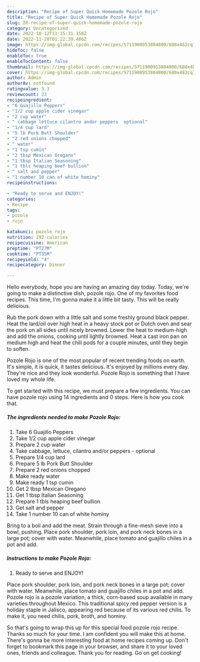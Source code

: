 ```yaml
---
description: "Recipe of Super Quick Homemade Pozole Rojo"
title: "Recipe of Super Quick Homemade Pozole Rojo"
slug: 20-recipe-of-super-quick-homemade-pozole-rojo
category: Uncategorized
date: 2022-10-12T11:15:31.158Z
date: 2022-11-28T01:22:39.486Z
image: https://img-global.cpcdn.com/recipes/5711900953804800/680x482cq70/pozole-rojo-recipe-main-photo.jpg
hideToc: false
enableToc: true
enableTocContent: false
thumbnail: https://img-global.cpcdn.com/recipes/5711900953804800/680x482cq70/pozole-rojo-recipe-main-photo.jpg
cover: https://img-global.cpcdn.com/recipes/5711900953804800/680x482cq70/pozole-rojo-recipe-main-photo.jpg
author: Admin
authorAv: notfound
ratingvalue: 3.3
reviewcount: 23
recipeingredient:
- "6 Guajillo Peppers"
- "1/2 cup apple cider vinegar"
- "2 cup water"
- " cabbage lettuce cilantro andor peppers  optional"
- "1/4 cup lard"
- "5 lb Pork Butt Shoulder"
- "2 red onions chopped"
- " water"
- "1 tsp cumin"
- "2 tbsp Mexican Oregano"
- "1 tbsp Italian Seasoning"
- "1 tbls heaping beef bullion"
- " salt and pepper"
- "1 number 10 can of white hominy"
recipeinstructions:

- "Ready to serve and ENJOY!"
categories:
- Recipe
tags:
- pozole
- rojo

katakunci: pozole rojo 
nutrition: 292 calories
recipecuisine: American
preptime: "PT27M"
cooktime: "PT35M"
recipeyield: "4"
recipecategory: Dinner

---
```



Hello everybody, hope you are having an amazing day today. Today, we're going to make a distinctive dish, pozole rojo. One of my favorites food recipes. This time, I'm gonna make it a little bit tasty. This will be really delicious.

Rub the pork down with a little salt and some freshly ground black pepper. Heat the lard/oil over high heat in a heavy stock pot or Dutch oven and sear the pork on all sides until nicely browned. Lower the heat to medium-high and add the onions, cooking until lightly browned. Heat a cast iron pan on medium high and heat the chili pods for a couple minutes, until they begin to soften.

Pozole Rojo is one of the most popular of recent trending foods on earth. It's simple, it is quick, it tastes delicious. It's enjoyed by millions every day. They're nice and they look wonderful. Pozole Rojo is something that I have loved my whole life.


To get started with this recipe, we must prepare a few ingredients. You can have pozole rojo using 14 ingredients and 0 steps. Here is how you cook that.

<!--inarticleads1-->

##### The ingredients needed to make Pozole Rojo:

1. Take 6 Guajillo Peppers
1. Take 1/2 cup apple cider vinegar
1. Prepare 2 cup water
1. Take  cabbage, lettuce, cilantro and/or peppers - optional
1. Prepare 1/4 cup lard
1. Prepare 5 lb Pork Butt Shoulder
1. Prepare 2 red onions chopped
1. Make ready  water
1. Make ready 1 tsp cumin
1. Get 2 tbsp Mexican Oregano
1. Get 1 tbsp Italian Seasoning
1. Prepare 1 tbls heaping beef bullion
1. Get  salt and pepper
1. Take 1 number 10 can of white hominy


Bring to a boil and add the meat. Strain through a fine-mesh sieve into a bowl, pushing. Place pork shoulder, pork loin, and pork neck bones in a large pot; cover with water. Meanwhile, place tomato and guajillo chiles in a pot and add. 

<!--inarticleads2-->

##### Instructions to make Pozole Rojo:


1. Ready to serve and ENJOY!

Place pork shoulder, pork loin, and pork neck bones in a large pot; cover with water. Meanwhile, place tomato and guajillo chiles in a pot and add. Pozole rojo is a pozole variation, a thick, corn-based soup available in many varieties throughout Mexico. This traditional spicy red pepper version is a holiday staple in Jalisco, appearing red because of its various red chilis. To make it, you need chilis, pork, broth, and hominy. 

So that's going to wrap this up for this special food pozole rojo recipe. Thanks so much for your time. I am confident you will make this at home. There's gonna be more interesting food at home recipes coming up. Don't forget to bookmark this page in your browser, and share it to your loved ones, friends and colleague. Thank you for reading. Go on get cooking!
